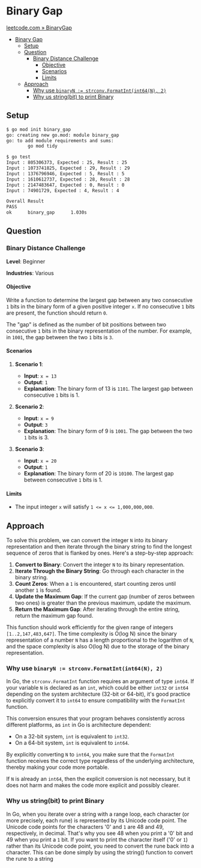 # Binary Gap

[leetcode.com » BinaryGap](https://leetcode.com/problems/binary-gap/)

- [Binary Gap](#binary-gap)
  - [Setup](#setup)
  - [Question](#question)
    - [Binary Distance Challenge](#binary-distance-challenge)
      - [Objective](#objective)
      - [Scenarios](#scenarios)
      - [Limits](#limits)
  - [Approach](#approach)
    - [Why use `binaryN := strconv.FormatInt(int64(N), 2)`](#why-use-binaryn--strconvformatintint64n-2)
    - [Why us string(bit) to print Binary](#why-us-stringbit-to-print-binary)

## Setup

```bash
$ go mod init binary_gap       
go: creating new go.mod: module binary_gap
go: to add module requirements and sums:
        go mod tidy

$ go test
Input : 805306373, Expected : 25, Result : 25
Input : 1073741825, Expected : 29, Result : 29
Input : 1376796946, Expected : 5, Result : 5
Input : 1610612737, Expected : 28, Result : 28
Input : 2147483647, Expected : 0, Result : 0
Input : 74901729, Expected : 4, Result : 4

Overall Result
PASS
ok      binary_gap      1.030s 
```

## Question

### Binary Distance Challenge

**Level**: Beginner

**Industries**: Various

#### Objective

Write a function to determine the largest gap between any two consecutive `1` bits in the binary form of a given positive integer `x`. If no consecutive `1` bits are present, the function should return `0`.

The "gap" is defined as the number of bit positions between two consecutive `1` bits in the binary representation of the number. For example, in `1001`, the gap between the two `1` bits is `3`.

#### Scenarios

1. **Scenario 1**:
   - **Input**: `x = 13`
   - **Output**: `1`
   - **Explanation**: The binary form of 13 is `1101`. The largest gap between consecutive `1` bits is 1.

2. **Scenario 2**:
   - **Input**: `x = 9`
   - **Output**: `3`
   - **Explanation**: The binary form of 9 is `1001`. The gap between the two `1` bits is 3.

3. **Scenario 3**:
   - **Input**: `x = 20`
   - **Output**: `1`
   - **Explanation**: The binary form of 20 is `10100`. The largest gap between consecutive `1` bits is 1.

#### Limits

- The input integer `x` will satisfy `1 <= x <= 1,000,000,000`.

## Approach

To solve this problem, we can convert the integer `N` into its binary representation and then iterate through the binary string to find the longest sequence of zeros that is flanked by ones. Here's a step-by-step approach:

1. **Convert to Binary**: Convert the integer `N` to its binary representation.
2. **Iterate Through the Binary String**: Go through each character in the binary string.
3. **Count Zeros**: When a `1` is encountered, start counting zeros until another `1` is found.
4. **Update the Maximum Gap**: If the current gap (number of zeros between two ones) is greater than the previous maximum, update the maximum.
5. **Return the Maximum Gap**: After iterating through the entire string, return the maximum gap found.

This function should work efficiently for the given range of integers `[1..2,147,483,647]`. The time complexity is O(log N) since the binary representation of a number `N` has a length proportional to the logarithm of `N`, and the space complexity is also O(log N) due to the storage of the binary representation.

### Why use `binaryN := strconv.FormatInt(int64(N), 2)`

In Go, the `strconv.FormatInt` function requires an argument of type `int64`. If your variable `N` is declared as an `int`, which could be either `int32` or `int64` depending on the system architecture (32-bit or 64-bit), it's good practice to explicitly convert it to `int64` to ensure compatibility with the `FormatInt` function.

This conversion ensures that your program behaves consistently across different platforms, as `int` in Go is architecture dependent:

- On a 32-bit system, `int` is equivalent to `int32`.
- On a 64-bit system, `int` is equivalent to `int64`.

By explicitly converting `N` to `int64`, you make sure that the `FormatInt` function receives the correct type regardless of the underlying architecture, thereby making your code more portable. 

If `N` is already an `int64`, then the explicit conversion is not necessary, but it does not harm and makes the code more explicit and possibly clearer.

### Why us string(bit) to print Binary

In Go, when you iterate over a string with a range loop, each character (or more precisely, each rune) is represented by its Unicode code point. The Unicode code points for the characters '0' and `1` are 48 and 49, respectively, in decimal. That's why you see 48 when you print a '0' bit and 49 when you print a `1` bit. 
If you want to print the character itself ('0' or `1`) rather than its Unicode code point, you need to convert the rune back into a character. This can be done simply by using the string() function to convert the rune to a string
